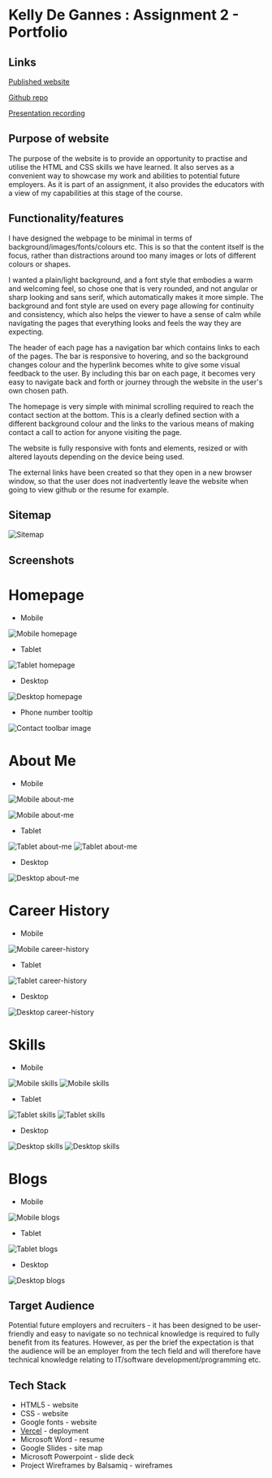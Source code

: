 # Kelly De Gannes : Assignment 2 - Portfolio

## Links 
[Published website](https://t1-a2-portfolio-three.vercel.app/)

[Github repo](https://github.com/krd81/T1A2_Portfolio.git)

[Presentation recording](https://youtu.be/1DdcpEQzwsE)

## Purpose of website
The purpose of the website is to provide an opportunity to practise and utilise the HTML and CSS skills we have learned. It also serves as a convenient way to showcase my work and abilities to potential future employers. As it is part of an assignment, it also provides the educators with a view of my capabilities at this stage of the course.

## Functionality/features
I have designed the webpage to be minimal in terms of background/images/fonts/colours etc. This is so that the content itself is the focus, rather than distractions around too many images or lots of different colours or shapes.

I wanted a plain/light background, and a font style that embodies a warm and welcoming feel, so chose one that is very rounded, and not angular or sharp looking and sans serif, which automatically makes it more simple. The background and font style are used on every page allowing for continuity and consistency, which also helps the viewer to have a sense of calm while navigating the pages that everything looks and feels the way they are expecting.

The header of each page has a navigation bar which contains links to each of the pages. The bar is responsive to hovering, and so the background changes colour and the hyperlink becomes white to give some visual feedback to the user. By including this bar on each page, it becomes very easy to navigate back and forth or journey through the website in the user's own chosen path.

The homepage is very simple with minimal scrolling required to reach the contact section at the bottom. This is a clearly defined section with a different background colour and the links to the various means of making contact a call to action for anyone visiting the page.

The website is fully responsive with fonts and elements, resized or with altered layouts depending on the device being used.

The external links have been created so that they open in a new browser window, so that the user does not inadvertently leave the website when going to view github or the resume for example. 

## Sitemap
![Sitemap](./docs/sitemap.png)

## Screenshots
# Homepage
- Mobile

![Mobile homepage](./docs/homepage-mobile.png)  
- Tablet

![Tablet homepage](./docs/homepage-tablet.png)  

- Desktop

![Desktop homepage](./docs/homepage-desktop.png)

- Phone number tooltip

![Contact toolbar image](./docs/phone-number-on-hover.png)

# About Me
- Mobile

![Mobile about-me](./docs/about-me-mobile-1.png)  

![Mobile about-me](./docs/about-me-mobile-2.png)  
- Tablet

![Tablet about-me](./docs/about-me-tablet-1.png)  ![Tablet about-me](./docs/about-me-tablet-2.png)

- Desktop

![Desktop about-me](./docs/about-me-desktop.png)  



# Career History
- Mobile

![Mobile career-history](./docs/career-history-mobile.png)
- Tablet

![Tablet career-history](./docs/career-history-tablet.png)

- Desktop

![Desktop career-history](./docs/career-history-desktop.png)



# Skills
- Mobile

![Mobile skills](./docs/skills-mobile-1.png)  ![Mobile skills](./docs/skills-mobile-2.png)  
- Tablet

![Tablet skills](./docs/skills-tablet-1.png)  ![Tablet skills](./docs/skills-tablet-2.png)

- Desktop

![Desktop skills](./docs/skills-desktop-1.png)  ![Desktop skills](./docs/skills-desktop-2.png)



# Blogs
- Mobile

![Mobile blogs](./docs/blogs-mobile.png)  
- Tablet

![Tablet blogs](./docs/blogs-tablet.png)  

- Desktop

![Desktop blogs](./docs/blogs-desktop.png)


## Target Audience
Potential future employers and recruiters - it has been designed to be user-friendly and easy to navigate so no technical knowledge is required to fully benefit from its features. However, as per the brief the expectation is that the audience will be an employer from the tech field and will therefore have technical knowledge relating to IT/software development/programming etc.

## Tech Stack
- HTML5 - website
- CSS - website
- Google fonts - website
- [Vercel](https://vercel.com) - deployment
- Microsoft Word - resume
- Google Slides - site map
- Microsoft Powerpoint - slide deck
- Project Wireframes by Balsamiq - wireframes
